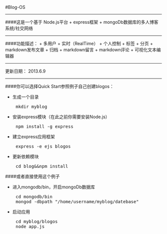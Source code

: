 #Blog-OS
<hr>
####这是一个基于
Node.js平台 + 
express框架 + 
mongoDb数据库的多人博客系统/社交网络
<hr>
####功能描述：
+ 多用户
+ 实时（RealTime）
+ 个人控制
+ 标签
+ 分页
+ markdown发布文章
+ 归档
+ markdown留言
+ markdown评论
+ 可视化文本编辑器

<hr>
更新日期： 2013.6.9
<hr>

####你可以选择Quick Start参照例子自己创建blogos：

+ 生成一个目录
<pre>
    mkdir myblog 
</pre>
+ 安装express模块（在此之前你需要安装Node.js）
<pre>
    npm install -g express
</pre>    
+ 建立express应用框架
<pre>
    express -e ejs blogos
</pre>    
+ 更新依赖模块
<pre>
    cd blog&&npm install
</pre>  
  
####或者直接使用这个例子

+ 进入mongodb/bin，开启mongoDb数据库
<pre>
    cd mongodb/bin
    mongod -dbpath "/home/username/myblog/datebase" 
</pre>
+ 启动应用
<pre>
    cd myblog/blogos
    node app.js
</pre>
